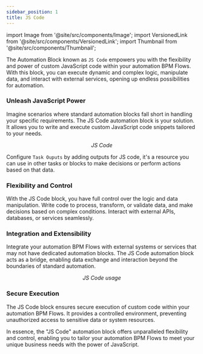 ```yaml
---
sidebar_position: 1
title: JS Code
---
```


import Image from '@site/src/components/Image';
import VersionedLink from '@site/src/components/VersionedLink';
import Thumbnail from '@site/src/components/Thumbnail';

The Automation Block known as `JS Code` empowers you with the flexibility and power of custom JavaScript code within your automation BPM Flows. With this block, you can execute dynamic and complex logic, manipulate data, and interact with external services, opening up endless possibilities for automation.

<figure>
<Thumbnail src="/img/reference/automation-blocks/js-code/js-code.jpeg" alt="JS Code" />
</figure>

### Unleash JavaScript Power

Imagine scenarios where standard automation blocks fall short in handling your specific requirements. The JS Code automation block is your solution. It allows you to write and execute custom JavaScript code snippets tailored to your needs.

<figure>
<Thumbnail src="/img/reference/automation-blocks/js-code/js-code-visual.jpeg" alt="JS Code" />
<figcaption align='center'><i>JS Code</i></figcaption>
</figure>

Configure `Task Ouputs` by adding outputs for JS code, it's a resource you can use in other tasks or blocks to make decisions or perform actions based on that data.

### Flexibility and Control

With the JS Code block, you have full control over the logic and data manipulation. Write code to process, transform, or validate data, and make decisions based on complex conditions. Interact with external APIs, databases, or services seamlessly.

### Integration and Extensibility

Integrate your automation BPM Flows with external systems or services that may not have dedicated automation blocks. The JS Code automation block acts as a bridge, enabling data exchange and interaction beyond the boundaries of standard automation.

<figure>
<Thumbnail src="/img/reference/automation-blocks/js-code/js-code-example.jpeg" alt="JS Code" />
<figcaption align='center'><i>JS Code usage</i></figcaption>
</figure>

### Secure Execution

The JS Code block ensures secure execution of custom code within your automation BPM Flows. It provides a controlled environment, preventing unauthorized access to sensitive data or system resources.

In essence, the "JS Code" automation block offers unparalleled flexibility and control, enabling you to tailor your automation BPM Flows to meet your unique business needs with the power of JavaScript.
